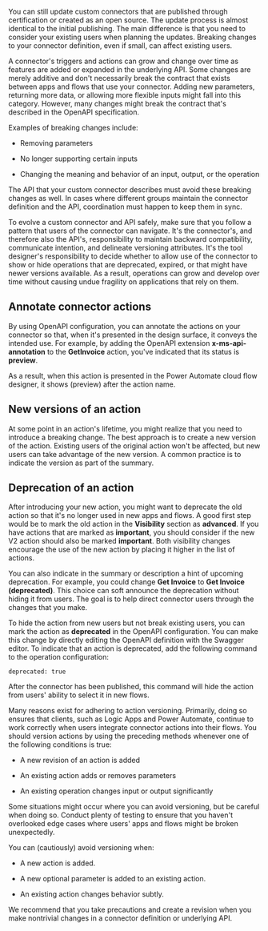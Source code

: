 You can still update custom connectors that are published through certification or created as an open source. The update process is almost identical to the initial publishing. The main difference is that you need to consider your existing users when planning the updates. Breaking changes to your connector definition, even if small, can affect existing users.

A connector's triggers and actions can grow and change over time as features are added or expanded in the underlying API. Some changes are merely additive and don't necessarily break the contract that exists between apps and flows that use your connector. Adding new parameters, returning more data, or allowing more flexible inputs might fall into this category. However, many changes might break the contract that's described in the OpenAPI specification.

Examples of breaking changes include:

- Removing parameters

- No longer supporting certain inputs

- Changing the meaning and behavior of an input, output, or the operation

The API that your custom connector describes must avoid these breaking changes as well. In cases where different groups maintain the connector definition and the API, coordination must happen to keep them in sync.

To evolve a custom connector and API safely, make sure that you follow a pattern that users of the connector can navigate. It's the connector's, and therefore also the API's, responsibility to maintain backward compatibility, communicate intention, and delineate versioning attributes. It's the tool designer's responsibility to decide whether to allow use of the connector to show or hide operations that are deprecated, expired, or that might have newer versions available. As a result, operations can grow and develop over time without causing undue fragility on applications that rely on them.

## Annotate connector actions

By using OpenAPI configuration, you can annotate the actions on your connector so that, when it's presented in the design surface, it conveys the intended use. For example, by adding the OpenAPI extension **x-ms-api-annotation** to the **GetInvoice** action, you've indicated that its status is **preview**.

As a result, when this action is presented in the Power Automate cloud flow designer, it shows (preview) after the action name.

## New versions of an action

At some point in an action's lifetime, you might realize that you need to introduce a breaking change. The best approach is to create a new version of the action. Existing users of the original action won't be affected, but new users can take advantage of the new version. A common practice is to indicate the version as part of the summary.

## Deprecation of an action

After introducing your new action, you might want to deprecate the old action so that it's no longer used in new apps and flows. A good first step would be to mark the old action in the **Visibility** section as **advanced**. If you have actions that are marked as **important**, you should consider if the new V2 action should also be marked **important**. Both visibility changes encourage the use of the new action by placing it higher in the list of actions.

You can also indicate in the summary or description a hint of upcoming deprecation. For example, you could change **Get Invoice** to **Get Invoice (deprecated)**. This choice can soft announce the deprecation without hiding it from users. The goal is to help direct connector users through the changes that you make.

To hide the action from new users but not break existing users, you can mark the action as **deprecated** in the OpenAPI configuration. You can make this change by directly editing the OpenAPI definition with the Swagger editor. To indicate that an action is deprecated, add the following command to the operation configuration:

`deprecated: true`

After the connector has been published, this command will hide the action from users' ability to select it in new flows.

Many reasons exist for adhering to action versioning. Primarily, doing so ensures that clients, such as Logic Apps and Power Automate, continue to work correctly when users integrate connector actions into their flows. You should version actions by using the preceding methods whenever one of the following conditions is true:

- A new revision of an action is added

- An existing action adds or removes parameters

- An existing operation changes input or output significantly

Some situations might occur where you can avoid versioning, but be careful when doing so. Conduct plenty of testing to ensure that you haven't overlooked edge cases where users' apps and flows might be broken unexpectedly.

You can (cautiously) avoid versioning when:

- A new action is added.

- A new optional parameter is added to an existing action.

- An existing action changes behavior subtly.

We recommend that you take precautions and create a revision when you make nontrivial changes in a connector definition or underlying API.
